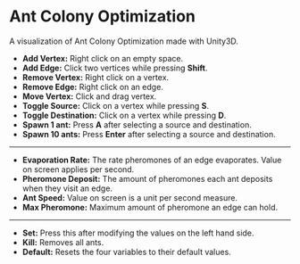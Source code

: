 # Ant Colony Optimization
A visualization of Ant Colony Optimization made with Unity3D.


* **Add Vertex:** Right click on an empty space.
* **Add Edge:** Click two vertices while pressing **Shift**.
* **Remove Vertex:** Right click on a vertex.
* **Remove Edge:** Right click on an edge.
* **Move Vertex:** Click and drag vertex.
* **Toggle Source:** Click on a vertex while pressing **S**.
* **Toggle Destination:** Click on a vertex while pressing **D**.
* **Spawn 1 ant:** Press **A** after selecting a source and destination.
* **Spawn 10 ants:** Press **Enter** after selecting a source and destination.

---
* **Evaporation Rate:** The rate pheromones of an edge evaporates. Value on screen applies per second. 
* **Pheromone Deposit:** The amount of pheromones each ant deposits when they visit an edge.
* **Ant Speed:** Value on screen is a unit per second measure. 
* **Max Pheromone:** Maximum amount of pheromone an edge can hold.

---
* **Set:** Press this after modifying the values on the left hand side.
* **Kill:** Removes all ants.
* **Default:** Resets the four variables to their default values.
